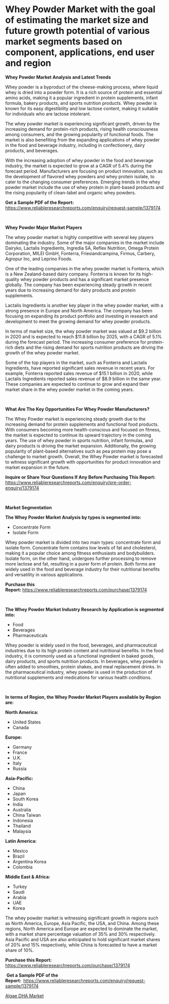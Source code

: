 <p><h1>Whey Powder Market with the goal of estimating the market size and future growth potential of various market segments based on component, applications, end user and region</h1></p><p><strong>Whey Powder Market Analysis and Latest Trends</strong></p>
<p><p>Whey powder is a byproduct of the cheese-making process, where liquid whey is dried into a powder form. It is a rich source of protein and essential amino acids, making it a popular ingredient in protein supplements, infant formula, bakery products, and sports nutrition products. Whey powder is known for its easy digestibility and low lactose content, making it suitable for individuals who are lactose intolerant.</p><p>The whey powder market is experiencing significant growth, driven by the increasing demand for protein-rich products, rising health consciousness among consumers, and the growing popularity of functional foods. The market is also benefiting from the expanding applications of whey powder in the food and beverage industry, including in confectionery, dairy products, and beverages.</p><p>With the increasing adoption of whey powder in the food and beverage industry, the market is expected to grow at a CAGR of 5.4% during the forecast period. Manufacturers are focusing on product innovation, such as the development of flavored whey powders and whey protein isolate, to cater to the changing consumer preferences. Emerging trends in the whey powder market include the use of whey protein in plant-based products and the rising popularity of clean-label and organic whey powders.</p></p>
<p><strong>Get a Sample PDF of the Report:&nbsp;</strong> <a href="https://www.reliableresearchreports.com/enquiry/request-sample/1379174">https://www.reliableresearchreports.com/enquiry/request-sample/1379174</a></p>
<p>&nbsp;</p>
<p><strong>Whey Powder Major Market Players</strong></p>
<p><p>The whey powder market is highly competitive with several key players dominating the industry. Some of the major companies in the market include Dairyko, Lactalis Ingredients, Ingredia SA, Reflex Nutrition, Omega Protein Corporation, MILEI GmbH, Fonterra, Friesiandcampina, Firmus, Carbery, Agropur Inc, and Leprino Foods.</p><p>One of the leading companies in the whey powder market is Fonterra, which is a New Zealand-based dairy company. Fonterra is known for its high-quality whey powder products and has a significant market presence globally. The company has been experiencing steady growth in recent years due to increasing demand for dairy products and protein supplements.</p><p>Lactalis Ingredients is another key player in the whey powder market, with a strong presence in Europe and North America. The company has been focusing on expanding its product portfolio and investing in research and development to meet the growing demand for whey powder products.</p><p>In terms of market size, the whey powder market was valued at $9.2 billion in 2020 and is expected to reach $11.8 billion by 2025, with a CAGR of 5.1% during the forecast period. The increasing consumer preference for protein-rich diets and the rising demand for sports nutrition products are driving the growth of the whey powder market.</p><p>Some of the top players in the market, such as Fonterra and Lactalis Ingredients, have reported significant sales revenue in recent years. For example, Fonterra reported sales revenue of $15.1 billion in 2020, while Lactalis Ingredients reported sales revenue of $8.9 billion in the same year. These companies are expected to continue to grow and expand their market share in the whey powder market in the coming years.</p></p>
<p>&nbsp;</p>
<p><strong>What Are The Key Opportunities For Whey Powder Manufacturers?</strong></p>
<p><p>The Whey Powder market is experiencing steady growth due to the increasing demand for protein supplements and functional food products. With consumers becoming more health-conscious and focused on fitness, the market is expected to continue its upward trajectory in the coming years. The use of whey powder in sports nutrition, infant formulas, and dairy products is driving the market expansion. Additionally, the growing popularity of plant-based alternatives such as pea protein may pose a challenge to market growth. Overall, the Whey Powder market is forecasted to witness significant growth with opportunities for product innovation and market expansion in the future.</p></p>
<p><strong>Inquire or Share Your Questions If Any Before Purchasing This Report:</strong> <a href="https://www.reliableresearchreports.com/enquiry/pre-order-enquiry/1379174">https://www.reliableresearchreports.com/enquiry/pre-order-enquiry/1379174</a></p>
<p>&nbsp;</p>
<p><strong>Market Segmentation</strong></p>
<p><strong>The Whey Powder Market Analysis by types is segmented into:</strong></p>
<p><ul><li>Concentrate Form</li><li>Isolate Form</li></ul></p>
<p><p>Whey powder market is divided into two main types: concentrate form and isolate form. Concentrate form contains low levels of fat and cholesterol, making it a popular choice among fitness enthusiasts and bodybuilders. Isolate form, on the other hand, undergoes further processing to remove more lactose and fat, resulting in a purer form of protein. Both forms are widely used in the food and beverage industry for their nutritional benefits and versatility in various applications.</p></p>
<p><strong>Purchase this Report:&nbsp;</strong><a href="https://www.reliableresearchreports.com/purchase/1379174">https://www.reliableresearchreports.com/purchase/1379174</a></p>
<p>&nbsp;</p>
<p><strong>The Whey Powder Market Industry Research by Application is segmented into:</strong></p>
<p><ul><li>Food</li><li>Beverages</li><li>Pharmaceuticals</li></ul></p>
<p><p>Whey powder is widely used in the food, beverages, and pharmaceutical industries due to its high protein content and nutritional benefits. In the food industry, it is commonly used as a functional ingredient in baked goods, dairy products, and sports nutrition products. In beverages, whey powder is often added to smoothies, protein shakes, and meal replacement drinks. In the pharmaceutical industry, whey powder is used in the production of nutritional supplements and medications for various health conditions.</p></p>
<p>&nbsp;</p>
<p><strong>In terms of Region, the Whey Powder Market Players available by Region are:</strong></p>
<p>
    <p> <strong> North America: </strong>
        <ul>
            <li>United States</li>
            <li>Canada</li>
        </ul>
        </p> 
    <p> <strong> Europe: </strong>
        <ul>
            <li>Germany</li>
            <li>France</li>
            <li>U.K.</li>
            <li>Italy</li>
            <li>Russia</li>
        </ul>
        </p> 
    <p> <strong> Asia-Pacific: </strong>
        <ul>
            <li>China</li>
            <li>Japan</li>
            <li>South Korea</li>
            <li>India</li>
            <li>Australia</li>
            <li>China Taiwan</li>
            <li>Indonesia</li>
            <li>Thailand</li>
            <li>Malaysia</li>
        </ul>
        </p> 
    <p> <strong> Latin America: </strong>
        <ul>
            <li>Mexico</li>
            <li>Brazil</li>
            <li>Argentina Korea</li>
            <li>Colombia</li>
        </ul>
        </p> 
    <p> <strong> Middle East & Africa: </strong>
        <ul>
            <li>Turkey</li>
            <li>Saudi</li>
            <li>Arabia</li>
            <li>UAE</li>
            <li>Korea</li>
        </ul>
    </p>
    </p>
<p><p>The whey powder market is witnessing significant growth in regions such as North America, Europe, Asia Pacific, the USA, and China. Among these regions, North America and Europe are expected to dominate the market, with a market share percentage valuation of 35% and 30% respectively. Asia Pacific and USA are also anticipated to hold significant market shares of 20% and 15% respectively, while China is forecasted to have a market share of 10%.</p></p>
<p><strong>Purchase this Report: </strong><a href="https://www.reliableresearchreports.com/purchase/1379174">https://www.reliableresearchreports.com/purchase/1379174</a></p>
<p>&nbsp;<strong>Get a Sample PDF of the Report:&nbsp;&nbsp;</strong><a href="https://www.reliableresearchreports.com/enquiry/request-sample/1379174">https://www.reliableresearchreports.com/enquiry/request-sample/1379174</a></p>
<p><strong></strong></p>
<p><p><a href="https://github.com/lbird53714/Market-Research-Report-List-4/blob/main/algae-dha-market.md">Algae DHA Market</a></p></p>